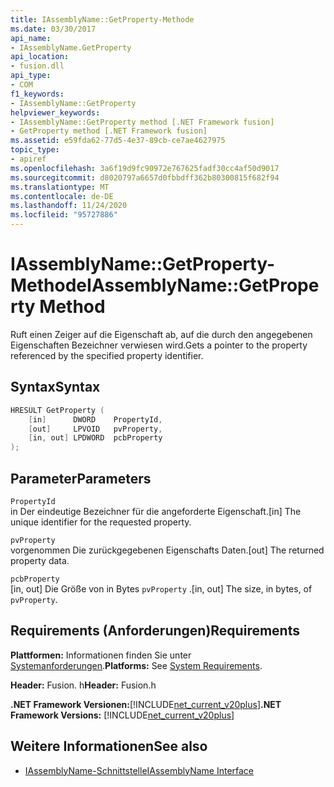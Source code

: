 ```yaml
---
title: IAssemblyName::GetProperty-Methode
ms.date: 03/30/2017
api_name:
- IAssemblyName.GetProperty
api_location:
- fusion.dll
api_type:
- COM
f1_keywords:
- IAssemblyName::GetProperty
helpviewer_keywords:
- IAssemblyName::GetProperty method [.NET Framework fusion]
- GetProperty method [.NET Framework fusion]
ms.assetid: e59fda62-77d5-4e37-89cb-ce7ae4627975
topic_type:
- apiref
ms.openlocfilehash: 3a6f19d9fc90972e767625fadf30cc4af50d9017
ms.sourcegitcommit: d8020797a6657d0fbbdff362b80300815f682f94
ms.translationtype: MT
ms.contentlocale: de-DE
ms.lasthandoff: 11/24/2020
ms.locfileid: "95727886"
---
```

# <a name="iassemblynamegetproperty-method"></a><span data-ttu-id="94616-102">IAssemblyName::GetProperty-Methode</span><span class="sxs-lookup"><span data-stu-id="94616-102">IAssemblyName::GetProperty Method</span></span>

<span data-ttu-id="94616-103">Ruft einen Zeiger auf die Eigenschaft ab, auf die durch den angegebenen Eigenschaften Bezeichner verwiesen wird.</span><span class="sxs-lookup"><span data-stu-id="94616-103">Gets a pointer to the property referenced by the specified property identifier.</span></span>  
  
## <a name="syntax"></a><span data-ttu-id="94616-104">Syntax</span><span class="sxs-lookup"><span data-stu-id="94616-104">Syntax</span></span>  
  
```cpp  
HRESULT GetProperty (  
    [in]      DWORD    PropertyId,  
    [out]     LPVOID   pvProperty,  
    [in, out] LPDWORD  pcbProperty  
);  
```  
  
## <a name="parameters"></a><span data-ttu-id="94616-105">Parameter</span><span class="sxs-lookup"><span data-stu-id="94616-105">Parameters</span></span>  

 `PropertyId`  
 <span data-ttu-id="94616-106">in Der eindeutige Bezeichner für die angeforderte Eigenschaft.</span><span class="sxs-lookup"><span data-stu-id="94616-106">[in] The unique identifier for the requested property.</span></span>  
  
 `pvProperty`  
 <span data-ttu-id="94616-107">vorgenommen Die zurückgegebenen Eigenschafts Daten.</span><span class="sxs-lookup"><span data-stu-id="94616-107">[out] The returned property data.</span></span>  
  
 `pcbProperty`  
 <span data-ttu-id="94616-108">[in, out] Die Größe von in Bytes `pvProperty` .</span><span class="sxs-lookup"><span data-stu-id="94616-108">[in, out] The size, in bytes, of `pvProperty`.</span></span>  
  
## <a name="requirements"></a><span data-ttu-id="94616-109">Requirements (Anforderungen)</span><span class="sxs-lookup"><span data-stu-id="94616-109">Requirements</span></span>  

 <span data-ttu-id="94616-110">**Plattformen:** Informationen finden Sie unter [Systemanforderungen](../../get-started/system-requirements.md).</span><span class="sxs-lookup"><span data-stu-id="94616-110">**Platforms:** See [System Requirements](../../get-started/system-requirements.md).</span></span>  
  
 <span data-ttu-id="94616-111">**Header:** Fusion. h</span><span class="sxs-lookup"><span data-stu-id="94616-111">**Header:** Fusion.h</span></span>  
  
 <span data-ttu-id="94616-112">**.NET Framework Versionen:**[!INCLUDE[net_current_v20plus](../../../../includes/net-current-v20plus-md.md)]</span><span class="sxs-lookup"><span data-stu-id="94616-112">**.NET Framework Versions:** [!INCLUDE[net_current_v20plus](../../../../includes/net-current-v20plus-md.md)]</span></span>  
  
## <a name="see-also"></a><span data-ttu-id="94616-113">Weitere Informationen</span><span class="sxs-lookup"><span data-stu-id="94616-113">See also</span></span>

- [<span data-ttu-id="94616-114">IAssemblyName-Schnittstelle</span><span class="sxs-lookup"><span data-stu-id="94616-114">IAssemblyName Interface</span></span>](iassemblyname-interface.md)
